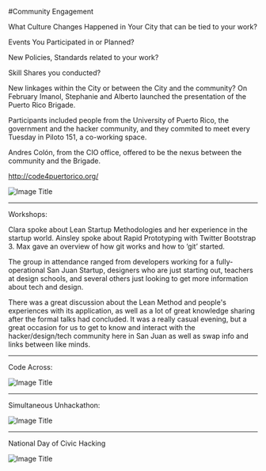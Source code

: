 #Community Engagement


What Culture Changes Happened in Your City that can be tied to your work?

Events You Participated in or Planned?

New Policies, Standards related to your work?

Skill Shares you conducted?

New linkages within the City or between the City and the community?
On February Imanol, Stephanie and Alberto launched the presentation of the Puerto Rico Brigade.

Participants included people from the University of Puerto Rico, the government and the hacker community, and they commited to meet every Tuesday in Piloto 151, a co-working space.

Andres Colón, from the CIO office, offered to be the nexus between the community and the Brigade.


http://code4puertorico.org/

![Image Title](http://cl.ly/image/3g2j323J1U2Q/IMG_0045.JPG)

---

Workshops:

Clara spoke about Lean Startup Methodologies and her experience in the startup world.
Ainsley spoke about Rapid Prototyping with Twitter Bootstrap 3.
Max gave an overview of how git works and how to ‘git’ started.

The group in attendance ranged from developers working for a fully-operational San Juan Startup, designers who are just starting out, teachers at design schools, and several others just looking to get more information about tech and design.

There was a great discussion about the Lean Method and people's experiences with its application, as well as a lot of great knowledge sharing after the formal talks had concluded. It was a really casual evening, but a great occasion for us to get to know and interact with the hacker/design/tech community here in San Juan as well as swap info and links between like minds.

---
Code Across:


![Image Title](http://cl.ly/image/3g2j323J1U2Q/IMG_0045.JPG)


---
Simultaneous Unhackathon:


![Image Title](http://cl.ly/image/3g2j323J1U2Q/IMG_0045.JPG)

---

National Day of Civic Hacking


![Image Title](http://cl.ly/image/3g2j323J1U2Q/IMG_0045.JPG)



